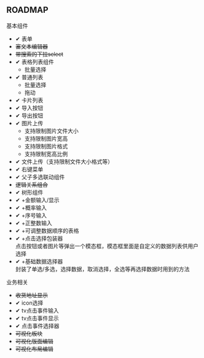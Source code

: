 ROADMAP  
----  
基本组件  
   * ✔ 表单    
   * ~~富文本编辑器~~  
   * ~~带搜索的下拉select~~  
   * ✔ 表格列表组件  
        * 批量选择
   * ✔ 普通列表
        * 批量选择
        * 拖动
   * ✔ 卡片列表  
   * ✔ 导入按钮   
   * ✔ 导出按钮  
   * ✔ 图片上传  
       * 支持限制图片文件大小  
        * 支持限制图片宽高  
        * 支持限制图片格式  
        * 支持限制宽高比例  
   * ✔ 文件上传（支持限制文件大小格式等）  
   * ✔ 右键菜单  
   * ✔ 父子多选联动组件  
   * ~~逻辑关系组合~~  
   * ✔ 树形组件
   * ✔ +金额输入/显示  
   * ✔ +概率输入  
   * ✔ +序号输入
   * ✔ +正整数输入
   * ✔ +可调整数据顺序的表格
   * ✔ +点击选择包装器  
       点击按钮或者图片等弹出一个模态框，模态框里面是自定义的数据列表供用户选择
   * ✔ +基础数据选择器  
       封装了单选/多选，选择数据，取消选择，全选等再选择数据时用到的方法

业务相关  
   * ~~收货地址显示~~  
   * ✔ icon选择  
   * ✔ tv点击事件输入  
   * ✔ tv点击事件显示  
   * ✔ 点击事件选择器
   * ~~可视化板块~~  
   * ~~可视化版面编辑~~  
   * ~~可视化布局编辑~~  
